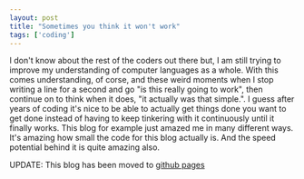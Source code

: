 ```yaml
---
layout: post
title: "Sometimes you think it won't work"
tags: ['coding']
---
```


I don't know about the rest of the coders out there but, I am still trying to
improve my understanding of computer languages as a whole. With this comes
understanding, of corse, and these weird moments when I stop writing a line for
a second and go "is this really going to work", then continue on to think when
it does, "it actually was that simple.". I guess after years of coding it's
nice to be able to actually get things done you want to get done instead of
having to keep tinkering with it continuously until it finally works. This blog
for example just amazed me in many different ways. It's amazing how small the
code for this blog actually is. And the speed potential behind it is quite
amazing also.

UPDATE: This blog has been moved to [github pages](https://pages.github.com)
